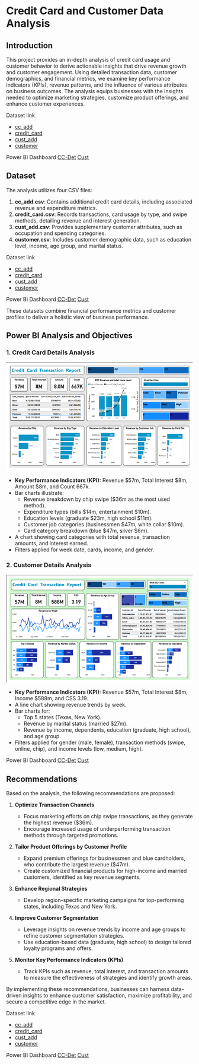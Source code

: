 # Credit Card and Customer Data Analysis  

## Introduction  
This project provides an in-depth analysis of credit card usage and customer behavior to derive actionable insights that drive revenue growth and customer engagement. Using detailed transaction data, customer demographics, and financial metrics, we examine key performance indicators (KPIs), revenue patterns, and the influence of various attributes on business outcomes. The analysis equips businesses with the insights needed to optimize marketing strategies, customize product offerings, and enhance customer experiences.  

Dataset link 
- [cc_add](https://github.com/NishaChandila/CreditCard-Spending-Analysis/blob/main/cc_add.csv)
- [credit_card](https://github.com/NishaChandila/CreditCard-Spending-Analysis/blob/main/credit_card.csv)
- [cust_add](https://github.com/NishaChandila/CreditCard-Spending-Analysis/blob/main/cust_add.csv)
- [customer](https://github.com/NishaChandila/CreditCard-Spending-Analysis/blob/main/customer.csv)

Power BI Dashboard [CC-Det](https://github.com/NishaChandila/CreditCard-Spending-Analysis/blob/main/credit_card_report-cc-det.PNG) [Cust](https://github.com/NishaChandila/CreditCard-Spending-Analysis/blob/main/credit_card_report-cust.PNG)

## Dataset  
The analysis utilizes four CSV files:  

1. **cc_add.csv**: Contains additional credit card details, including associated revenue and expenditure metrics.  
2. **credit_card.csv**: Records transactions, card usage by type, and swipe methods, detailing revenue and interest generation.  
3. **cust_add.csv**: Provides supplementary customer attributes, such as occupation and spending categories.  
4. **customer.csv**: Includes customer demographic data, such as education level, income, age group, and marital status.  

Dataset link 
- [cc_add](https://github.com/NishaChandila/CreditCard-Spending-Analysis/blob/main/cc_add.csv)
- [credit_card](https://github.com/NishaChandila/CreditCard-Spending-Analysis/blob/main/credit_card.csv)
- [cust_add](https://github.com/NishaChandila/CreditCard-Spending-Analysis/blob/main/cust_add.csv)
- [customer](https://github.com/NishaChandila/CreditCard-Spending-Analysis/blob/main/customer.csv)

Power BI Dashboard [CC-Det](https://github.com/NishaChandila/CreditCard-Spending-Analysis/blob/main/credit_card_report-cc-det.PNG) [Cust](https://github.com/NishaChandila/CreditCard-Spending-Analysis/blob/main/credit_card_report-cust.PNG)

These datasets combine financial performance metrics and customer profiles to deliver a holistic view of business performance.  

## Power BI Analysis and Objectives  

### 1. Credit Card Details Analysis  

![Credit](https://github.com/NishaChandila/project-assets/blob/main/credit_card_report-cc-det.PNG)
  
- **Key Performance Indicators (KPI):** Revenue $57m, Total Interest $8m, Amount $8m, and Count 667k.  
- Bar charts illustrate:  
  - Revenue breakdown by chip swipe ($36m as the most used method).  
  - Expenditure types (bills $14m, entertainment $10m).  
  - Education levels (graduate $23m, high school $11m).  
  - Customer job categories (businessmen $47m, white collar $10m).  
  - Card category breakdown (blue $47m, silver $6m).  
- A chart showing card categories with total revenue, transaction amounts, and interest earned.  
- Filters applied for week date, cards, income, and gender.  

### 2. Customer Details Analysis  

![Customer](https://github.com/NishaChandila/project-assets/blob/main/credit_card_report-cust.PNG) 
 
- **Key Performance Indicators (KPI):** Revenue $57m, Total Interest $8m, Income $588m, and CSS 3.19.  
- A line chart showing revenue trends by week.  
- Bar charts for:  
  - Top 5 states (Texas, New York).  
  - Revenue by marital status (married $27m).  
  - Revenue by income, dependents, education (graduate, high school), and age group.  
- Filters applied for gender (male, female), transaction methods (swipe, online, chip), and income levels (low, medium, high).  

Power BI Dashboard [CC-Det](https://github.com/NishaChandila/CreditCard-Spending-Analysis/blob/main/credit_card_report-cc-det.PNG) [Cust](https://github.com/NishaChandila/CreditCard-Spending-Analysis/blob/main/credit_card_report-cust.PNG)

## Recommendations  
Based on the analysis, the following recommendations are proposed:  

1. **Optimize Transaction Channels**  
   - Focus marketing efforts on chip swipe transactions, as they generate the highest revenue ($36m).  
   - Encourage increased usage of underperforming transaction methods through targeted promotions.  

2. **Tailor Product Offerings by Customer Profile**  
   - Expand premium offerings for businessmen and blue cardholders, who contribute the largest revenue ($47m).  
   - Create customized financial products for high-income and married customers, identified as key revenue segments.  

3. **Enhance Regional Strategies**  
   - Develop region-specific marketing campaigns for top-performing states, including Texas and New York.  

4. **Improve Customer Segmentation**  
   - Leverage insights on revenue trends by income and age groups to refine customer segmentation strategies.  
   - Use education-based data (graduate, high school) to design tailored loyalty programs and offers.  

5. **Monitor Key Performance Indicators (KPIs)**  
   - Track KPIs such as revenue, total interest, and transaction amounts to measure the effectiveness of strategies and identify growth areas.

By implementing these recommendations, businesses can harness data-driven insights to enhance customer satisfaction, maximize profitability, and secure a competitive edge in the market. 

Dataset link 
- [cc_add](https://github.com/NishaChandila/CreditCard-Spending-Analysis/blob/main/cc_add.csv)
- [credit_card](https://github.com/NishaChandila/CreditCard-Spending-Analysis/blob/main/credit_card.csv)
- [cust_add](https://github.com/NishaChandila/CreditCard-Spending-Analysis/blob/main/cust_add.csv)
- [customer](https://github.com/NishaChandila/CreditCard-Spending-Analysis/blob/main/customer.csv)

Power BI Dashboard [CC-Det](https://github.com/NishaChandila/CreditCard-Spending-Analysis/blob/main/credit_card_report-cc-det.PNG) [Cust](https://github.com/NishaChandila/CreditCard-Spending-Analysis/blob/main/credit_card_report-cust.PNG)
